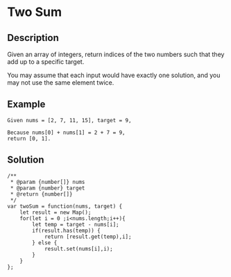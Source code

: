 # Two Sum


## Description

Given an array of integers, return indices of the two numbers such that they add up to a specific target.

You may assume that each input would have exactly one solution, and you may not use the same element twice.

## Example
```
Given nums = [2, 7, 11, 15], target = 9,

Because nums[0] + nums[1] = 2 + 7 = 9,
return [0, 1].
```

## Solution
```
/**
 * @param {number[]} nums
 * @param {number} target
 * @return {number[]}
 */
var twoSum = function(nums, target) {
	let result = new Map();
	for(let i = 0 ;i<nums.length;i++){
		let temp = target - nums[i];
		if(result.has(temp)) {
			return [result.get(temp),i];
		} else {
			result.set(nums[i],i);
		} 
	}   
};
```